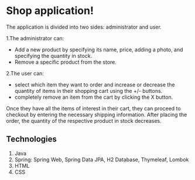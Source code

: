 # Shop application!
The application is divided into two sides: administrator and user. 

1.The administrator can:
-   Add a new product by specifying its name, price, adding a photo, and specifying the quantity in stock.
-   Remove a specific product from the store.

2.The user can:

- select which item they want to order and increase or decrease the quantity of items in their shopping cart using the +/- buttons. 
-  completely remove an item from the cart by clicking the X button. 

Once they have all the items of interest in their cart, they can proceed to checkout by entering the necessary shipping information. After placing the order, the quantity of the respective product in stock decreases.



## Technologies

 1. Java
 2. Spring: Spring Web, Spring Data JPA, H2 Database, Thymeleaf, Lombok
 3. HTML
 4.  CSS
